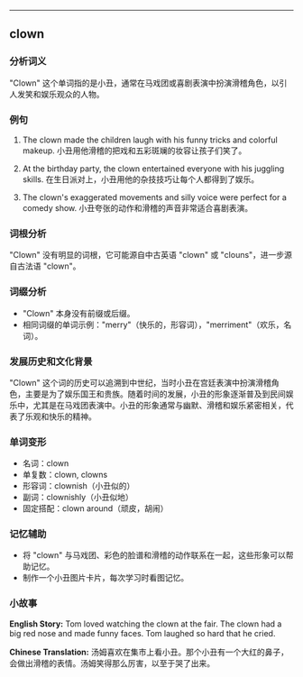 
---------------
## clown
### 分析词义
"Clown" 这个单词指的是小丑，通常在马戏团或喜剧表演中扮演滑稽角色，以引人发笑和娱乐观众的人物。

### 例句
1. The clown made the children laugh with his funny tricks and colorful makeup.
   小丑用他滑稽的把戏和五彩斑斓的妆容让孩子们笑了。

2. At the birthday party, the clown entertained everyone with his juggling skills.
   在生日派对上，小丑用他的杂技技巧让每个人都得到了娱乐。

3. The clown's exaggerated movements and silly voice were perfect for a comedy show.
   小丑夸张的动作和滑稽的声音非常适合喜剧表演。

### 词根分析
"Clown" 没有明显的词根，它可能源自中古英语 "clown" 或 "clouns"，进一步源自古法语 "clown"。

### 词缀分析
- "Clown" 本身没有前缀或后缀。
- 相同词缀的单词示例："merry"（快乐的，形容词），"merriment"（欢乐，名词）。

### 发展历史和文化背景
"Clown" 这个词的历史可以追溯到中世纪，当时小丑在宫廷表演中扮演滑稽角色，主要是为了娱乐国王和贵族。随着时间的发展，小丑的形象逐渐普及到民间娱乐中，尤其是在马戏团表演中。小丑的形象通常与幽默、滑稽和娱乐紧密相关，代表了乐观和快乐的精神。

### 单词变形
- 名词：clown
- 单复数：clown, clowns
- 形容词：clownish（小丑似的）
- 副词：clownishly（小丑似地）
- 固定搭配：clown around（顽皮，胡闹）

### 记忆辅助
- 将 "clown" 与马戏团、彩色的脸谱和滑稽的动作联系在一起，这些形象可以帮助记忆。
- 制作一个小丑图片卡片，每次学习时看图记忆。

### 小故事
**English Story:**
Tom loved watching the clown at the fair. The clown had a big red nose and made funny faces. Tom laughed so hard that he cried.

**Chinese Translation:**
汤姆喜欢在集市上看小丑。那个小丑有一个大红的鼻子，会做出滑稽的表情。汤姆笑得那么厉害，以至于哭了出来。

